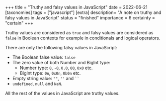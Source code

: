 +++
title = "Truthy and falsy values in JavaScript"
date = 2022-06-21
[taxonomies]
tags = ["javascript"]
[extra]
description= "A note on truthy and falsy values in JavaScript"
status = "finished"
importance = 6
certainty = "certain"
+++

Truthy values are considered as `true` and falsy values are considered as `false` in Boolean contexts for example in conditionals and logical operators.

There are only the following falsy values in JavaScript:

- The Boolean false value: `false`
- The zero value of both Number and BigInt type:
  - Number type: `0`, `-0`, `0.0`, `00`, `0x0` etc.
  - BigInt type: `0n`, `0x0n`, `0b0n` etc.
- Empty string value: `""`, `''` and ` `` `
- `undefined`, `null` and `NaN`.

All the rest of the values in JavaScript are truthy values.
